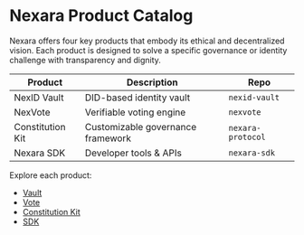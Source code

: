 # Nexara Product Catalog

Nexara offers four key products that embody its ethical and decentralized vision. Each product is designed to solve a specific governance or identity challenge with transparency and dignity.

| Product | Description | Repo |
|---------|-------------|------|
| NexID Vault | DID-based identity vault | `nexid-vault` |
| NexVote | Verifiable voting engine | `nexvote` |
| Constitution Kit | Customizable governance framework | `nexara-protocol` |
| Nexara SDK | Developer tools & APIs | `nexara-sdk` |

Explore each product:

- [Vault](vault.md)
- [Vote](vote.md)
- [Constitution Kit](constitution-kit.md)
- [SDK](sdk.md)
